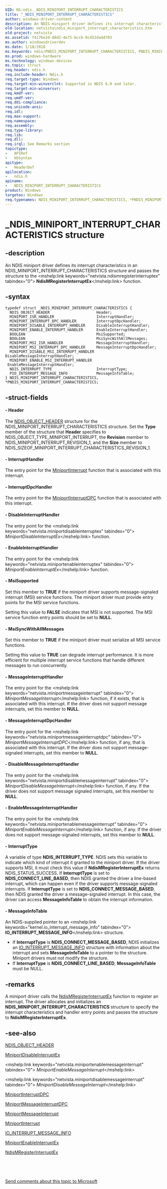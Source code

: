 ```yaml
---
UID: NS:ndis._NDIS_MINIPORT_INTERRUPT_CHARACTERISTICS
title: "_NDIS_MINIPORT_INTERRUPT_CHARACTERISTICS"
author: windows-driver-content
description: An NDIS miniport driver defines its interrupt characteristics in an NDIS_MINIPORT_INTERRUPT_CHARACTERISTICS structure and passes the structure to the NdisMRegisterInterruptEx function.
old-location: netvista\ndis_miniport_interrupt_characteristics.htm
old-project: netvista
ms.assetid: f4176e2d-d8d2-4e75-bccb-0c452da4d703
ms.author: windowsdriverdev
ms.date: 1/18/2018
ms.keywords: ndis/PNDIS_MINIPORT_INTERRUPT_CHARACTERISTICS, PNDIS_MINIPORT_INTERRUPT_CHARACTERISTICS, PNDIS_MINIPORT_INTERRUPT_CHARACTERISTICS structure pointer [Network Drivers Starting with Windows Vista], ndis_interrupts_structures_ref_87c0c090-a28d-4195-b73d-52e3a188a80b.xml, _NDIS_MINIPORT_INTERRUPT_CHARACTERISTICS, *PNDIS_MINIPORT_INTERRUPT_CHARACTERISTICS, netvista.ndis_miniport_interrupt_characteristics, ndis/NDIS_MINIPORT_INTERRUPT_CHARACTERISTICS, NDIS_MINIPORT_INTERRUPT_CHARACTERISTICS, NDIS_MINIPORT_INTERRUPT_CHARACTERISTICS structure [Network Drivers Starting with Windows Vista]
ms.prod: windows-hardware
ms.technology: windows-devices
ms.topic: struct
req.header: ndis.h
req.include-header: Ndis.h
req.target-type: Windows
req.target-min-winverclnt: Supported in NDIS 6.0 and later.
req.target-min-winversvr: 
req.kmdf-ver: 
req.umdf-ver: 
req.ddi-compliance: 
req.unicode-ansi: 
req.idl: 
req.max-support: 
req.namespace: 
req.assembly: 
req.type-library: 
req.lib: 
req.dll: 
req.irql: See Remarks section
topictype:
-	APIRef
-	kbSyntax
apitype:
-	HeaderDef
apilocation:
-	ndis.h
apiname:
-	NDIS_MINIPORT_INTERRUPT_CHARACTERISTICS
product: Windows
targetos: Windows
req.typenames: NDIS_MINIPORT_INTERRUPT_CHARACTERISTICS, *PNDIS_MINIPORT_INTERRUPT_CHARACTERISTICS
---
```


# _NDIS_MINIPORT_INTERRUPT_CHARACTERISTICS structure


## -description


An NDIS miniport driver defines its interrupt characteristics in an
  NDIS_MINIPORT_INTERRUPT_CHARACTERISTICS structure and passes the structure to the 
  <mshelp:link keywords="netvista.ndismregisterinterruptex" tabindex="0"><b>
  NdisMRegisterInterruptEx</b></mshelp:link> function.


## -syntax


````
typedef struct _NDIS_MINIPORT_INTERRUPT_CHARACTERISTICS {
  NDIS_OBJECT_HEADER                     Header;
  MINIPORT_ISR_HANDLER                   InterruptHandler;
  MINIPORT_INTERRUPT_DPC_HANDLER         InterruptDpcHandler;
  MINIPORT_DISABLE_INTERRUPT_HANDLER     DisableInterruptHandler;
  MINIPORT_ENABLE_INTERRUPT_HANDLER      EnableInterruptHandler;
  BOOLEAN                                MsiSupported;
  BOOLEAN                                MsiSyncWithAllMessages;
  MINIPORT_MSI_ISR_HANDLER               MessageInterruptHandler;
  MINIPORT_MSI_INTERRUPT_DPC_HANDLER     MessageInterruptDpcHandler;
  MINIPORT_DISABLE_MSI_INTERRUPT_HANDLER DisableMessageInterruptHandler;
  MINIPORT_ENABLE_MSI_INTERRUPT_HANDLER  EnableMessageInterruptHandler;
  NDIS_INTERRUPT_TYPE                    InterruptType;
  PIO_INTERRUPT_MESSAGE_INFO             MessageInfoTable;
} NDIS_MINIPORT_INTERRUPT_CHARACTERISTICS, *PNDIS_MINIPORT_INTERRUPT_CHARACTERISTICS;
````


## -struct-fields




#### - Header

The 
     <a href="..\ntddndis\ns-ntddndis-_ndis_object_header.md">NDIS_OBJECT_HEADER</a> structure for the
     NDIS_MINIPORT_INTERRUPT_CHARACTERISTICS structure. Set the 
     <b>Type</b> member of the structure that 
     <b>Header</b> specifies to NDIS_OBJECT_TYPE_MINIPORT_INTERRUPT, the 
     <b>Revision</b> member to NDIS_MINIPORT_INTERRUPT_REVISION_1, and the 
     <b>Size</b> member to NDIS_SIZEOF_MINIPORT_INTERRUPT_CHARACTERISTICS_REVISION_1.


#### - InterruptHandler

The entry point for the 
     <a href="..\ndis\nc-ndis-miniport_isr.md">MiniportInterrupt</a> function that is
     associated with this interrupt.


#### - InterruptDpcHandler

The entry point for the 
     <a href="..\ndis\nc-ndis-miniport_interrupt_dpc.md">MiniportInterruptDPC</a> function
     that is associated with this interrupt.


#### - DisableInterruptHandler

The entry point for the 
     <mshelp:link keywords="netvista.miniportdisableinterruptex" tabindex="0"><i>
     MiniportDisableInterruptEx</i></mshelp:link> function.


#### - EnableInterruptHandler

The entry point for the 
     <mshelp:link keywords="netvista.miniportenableinterruptex" tabindex="0"><i>
     MiniportEnableInterruptEx</i></mshelp:link> function.


#### - MsiSupported

Set this member to <b>TRUE</b> if the miniport driver supports message-signaled interrupt (MSI) service
     functions. The miniport driver must provide entry points for the MSI service functions.
     

Setting this value to <b>FALSE</b> indicates that MSI is not supported. The MSI service function entry
     points should be set to <b>NULL</b>.


#### - MsiSyncWithAllMessages

Set this member to <b>TRUE</b> if the miniport driver must serialize all MSI service functions. 
     

Setting this value to <b>TRUE</b> can degrade interrupt performance. It is more efficient for multiple
     interrupt service functions that handle different messages to run concurrently.


#### - MessageInterruptHandler

The entry point for the 
     <mshelp:link keywords="netvista.miniportmessageinterrupt" tabindex="0"><i>
     MiniportMessageInterrupt</i></mshelp:link> function, if it exists, that is associated with this interrupt. If the
     driver does not support message interrupts, set this member to <b>NULL</b>.


#### - MessageInterruptDpcHandler

The entry point for the 
     <mshelp:link keywords="netvista.miniportmessageinterruptdpc" tabindex="0"><i>
     MiniportMessageInterruptDPC</i></mshelp:link> function, if any, that is associated with this interrupt. If the
     driver does not support message-signaled interrupts, set this member to <b>NULL</b>.


#### - DisableMessageInterruptHandler

The entry point for the 
     <mshelp:link keywords="netvista.miniportdisablemessageinterrupt" tabindex="0"><i>
     MiniportDisableMessageInterrupt</i></mshelp:link> function, if any. If the driver does not support message signaled
     interrupts, set this member to <b>NULL</b>.


#### - EnableMessageInterruptHandler

The entry point for the 
     <mshelp:link keywords="netvista.miniportenablemessageinterrupt" tabindex="0"><i>
     MiniportEnableMessageInterrupt</i></mshelp:link> function, if any. If the driver does not support message-signaled
     interrupts, set this member to <b>NULL</b>.


#### - InterruptType

A variable of type <b>NDIS_INTERRUPT_TYPE</b>. NDIS sets this variable to indicate which kind of
     interrupt it granted to the miniport driver. If the driver supports MSI, it must check this value if 
     <b>NdisMRegisterInterruptEx</b> returns NDIS_STATUS_SUCCESS. If 
     <b>InterruptType</b> is set to <b>NDIS_CONNECT_LINE_BASED</b>, then NDIS granted the driver a line-based
     interrupt, which can happen even if the driver supports message-signaled interrupts. If 
     <b>InterruptType</b> is set to <b>NDIS_CONNECT_MESSAGE_BASED</b>, then NDIS granted the driver a
     message-signaled interrupt. In this case, the driver can access 
     <b>MessageInfoTable</b> to obtain the interrupt information.


#### - MessageInfoTable

An NDIS-supplied pointer to an 
     <mshelp:link keywords="kernel.io_interrupt_message_info" tabindex="0"><b>
     IO_INTERRUPT_MESSAGE_INFO</b></mshelp:link> structure. 
<ul>
<li>
If 
     <b>InterruptType</b> is <b>NDIS_CONNECT_MESSAGE_BASED</b>, NDIS initializes an <a href="..\wdm\ns-wdm-_io_interrupt_message_info.md">IO_INTERRUPT_MESSAGE_INFO</a>
     structure with information about the interrupt and sets 
     <b>MessageInfoTable</b> to a pointer to the structure. Miniport drivers must not modify the
     structure.

</li>
<li>
If <b>InterruptType</b> is <b>NDIS_CONNECT_LINE_BASED</b>, <b>MessageInfoTable</b> must be NULL.

</li>
</ul>

## -remarks


A miniport driver calls the 
    <a href="..\ndis\nf-ndis-ndismregisterinterruptex.md">NdisMRegisterInterruptEx</a> function
    to register an interrupt. The driver allocates and initializes an <b>NDIS_MINIPORT_INTERRUPT_CHARACTERISTICS</b>
    structure to specify the interrupt characteristics and handler entry points and passes the structure to 
    <b>NdisMRegisterInterruptEx</b>.



## -see-also

<a href="..\ntddndis\ns-ntddndis-_ndis_object_header.md">NDIS_OBJECT_HEADER</a>

<a href="..\ndis\nc-ndis-miniport_disable_interrupt.md">MiniportDisableInterruptEx</a>

<mshelp:link keywords="netvista.miniportenablemessageinterrupt" tabindex="0"><i>
   MiniportEnableMessageInterrupt</i></mshelp:link>

<mshelp:link keywords="netvista.miniportdisablemessageinterrupt" tabindex="0"><i>
   MiniportDisableMessageInterrupt</i></mshelp:link>

<a href="..\ndis\nc-ndis-miniport_interrupt_dpc.md">MiniportInterruptDPC</a>

<a href="..\ndis\nc-ndis-miniport_message_interrupt_dpc.md">MiniportMessageInterruptDPC</a>

<a href="..\ndis\nc-ndis-miniport_message_interrupt.md">MiniportMessageInterrupt</a>

<a href="..\ndis\nc-ndis-miniport_isr.md">MiniportInterrupt</a>

<a href="..\wdm\ns-wdm-_io_interrupt_message_info.md">IO_INTERRUPT_MESSAGE_INFO</a>

<a href="..\ndis\nc-ndis-miniport_enable_interrupt.md">MiniportEnableInterruptEx</a>

<a href="..\ndis\nf-ndis-ndismregisterinterruptex.md">NdisMRegisterInterruptEx</a>

 

 

<a href="mailto:wsddocfb@microsoft.com?subject=Documentation%20feedback [netvista\netvista]:%20NDIS_MINIPORT_INTERRUPT_CHARACTERISTICS structure%20 RELEASE:%20(1/18/2018)&amp;body=%0A%0APRIVACY STATEMENT%0A%0AWe use your feedback to improve the documentation. We don't use your email address for any other purpose, and we'll remove your email address from our system after the issue that you're reporting is fixed. While we're working to fix this issue, we might send you an email message to ask for more info. Later, we might also send you an email message to let you know that we've addressed your feedback.%0A%0AFor more info about Microsoft's privacy policy, see http://privacy.microsoft.com/en-us/default.aspx." title="Send comments about this topic to Microsoft">Send comments about this topic to Microsoft</a>

